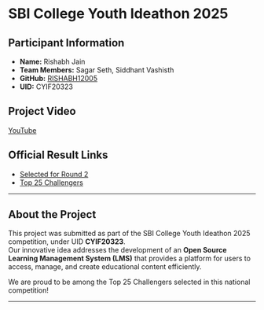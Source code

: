 # SBI College Youth Ideathon 2025

## Participant Information
- **Name:** Rishabh Jain
- **Team Members:** Sagar Seth, Siddhant Vashisth
- **GitHub:** [RISHABH12005](https://github.com/RISHABH12005)
- **UID:** CYIF20323

## Project Video
[YouTube](https://www.youtube.com/watch?v=-Eb9HqYakSQ)

## Official Result Links
- [Selected for Round 2](https://youthideathon.in/college-youth-ideathon-results/)
- [Top 25 Challengers](https://youthideathon.in/college-youth-ideathon-top-25-challengers-results/)

---

## About the Project
This project was submitted as part of the SBI College Youth Ideathon 2025 competition, under UID **CYIF20323**.  
Our innovative idea addresses the development of an **Open Source Learning Management System (LMS)** that provides a platform for users to access, manage, and create educational content efficiently. 

We are proud to be among the Top 25 Challengers selected in this national competition!

---
